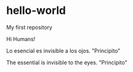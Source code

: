 # hello-world
My first repository

Hi Humans!

Lo esencial es invisible a los ojos. "Principito"

The essential is invisible to the eyes. "Principito"
